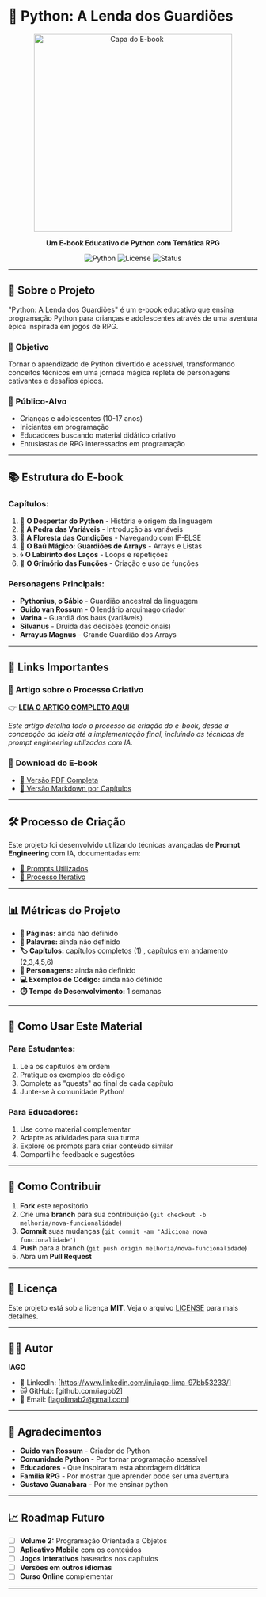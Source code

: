 # 🐍 Python: A Lenda dos Guardiões

<div align="center">
  <img src="assets/images/capa.png" alt="Capa do E-book" width="400"/>
  
  **Um E-book Educativo de Python com Temática RPG**
  
  ![Python](https://img.shields.io/badge/Python-3.12+-blue.svg)
  ![License](https://img.shields.io/badge/License-MIT-green.svg)
  ![Status](https://img.shields.io/badge/Status-Concluído-success.svg)
</div>

---

## 📖 **Sobre o Projeto**

"Python: A Lenda dos Guardiões" é um e-book educativo que ensina programação Python para crianças e adolescentes através de uma aventura épica inspirada em jogos de RPG.

### 🎯 **Objetivo**
Tornar o aprendizado de Python divertido e acessível, transformando conceitos técnicos em uma jornada mágica repleta de personagens cativantes e desafios épicos.

### 👥 **Público-Alvo**
- Crianças e adolescentes (10-17 anos)
- Iniciantes em programação
- Educadores buscando material didático criativo
- Entusiastas de RPG interessados em programação

---

## 📚 **Estrutura do E-book**

### **Capítulos:**
1. 🐍 **O Despertar do Python** - História e origem da linguagem
2. 💎 **A Pedra das Variáveis** - Introdução às variáveis
3. 🌲 **A Floresta das Condições** - Navegando com IF-ELSE
4. 🏺 **O Baú Mágico: Guardiões de Arrays** - Arrays e Listas
5. 🌀 **O Labirinto dos Laços** - Loops e repetições
6. 📜 **O Grimório das Funções** - Criação e uso de funções

### **Personagens Principais:**
- **Pythonius, o Sábio** - Guardião ancestral da linguagem
- **Guido van Rossum** - O lendário arquimago criador
- **Varina** - Guardiã dos baús (variáveis)
- **Silvanus** - Druida das decisões (condicionais)
- **Arrayus Magnus** - Grande Guardião dos Arrays

---

## 🔗 **Links Importantes**

### 📄 **Artigo sobre o Processo Criativo**
👉 **[LEIA O ARTIGO COMPLETO AQUI](docs/artigo-processo-criativo.md)**

*Este artigo detalha todo o processo de criação do e-book, desde a concepção da ideia até a implementação final, incluindo as técnicas de prompt engineering utilizadas com IA.*

### 📖 **Download do E-book**
- [📘 Versão PDF Completa](ebook/ebook-completo.pdf)
- [📝 Versão Markdown por Capítulos](ebook/)

---

## 🛠️ **Processo de Criação**

Este projeto foi desenvolvido utilizando técnicas avançadas de **Prompt Engineering** com IA, documentadas em:

- [📝 Prompts Utilizados](prompts/)
- [🔄 Processo Iterativo](docs/artigo-processo-criativo.md)

---

## 📊 **Métricas do Projeto**

- **📄 Páginas:** ainda não definido 
- **📝 Palavras:** ainda não definido 
- **🏷️ Capítulos:**  capítulos completos  (1) , capítulos em andamento (2,3,4,5,6)
- **👥 Personagens:** ainda não definido 
- **💻 Exemplos de Código:** ainda não definido 
- **⏱️ Tempo de Desenvolvimento:** 1 semanas

---

## 🎯 **Como Usar Este Material**

### **Para Estudantes:**
1. Leia os capítulos em ordem
2. Pratique os exemplos de código
3. Complete as "quests" ao final de cada capítulo
4. Junte-se à comunidade Python!

### **Para Educadores:**
1. Use como material complementar
2. Adapte as atividades para sua turma
3. Explore os prompts para criar conteúdo similar
4. Compartilhe feedback e sugestões

---

## 🤝 **Como Contribuir**

1. **Fork** este repositório
2. Crie uma **branch** para sua contribuição (`git checkout -b melhoria/nova-funcionalidade`)
3. **Commit** suas mudanças (`git commit -am 'Adiciona nova funcionalidade'`)
4. **Push** para a branch (`git push origin melhoria/nova-funcionalidade`)
5. Abra um **Pull Request**

---

## 📜 **Licença**

Este projeto está sob a licença **MIT**. Veja o arquivo [LICENSE](LICENSE) para mais detalhes.

---

## 👨‍💻 **Autor**

**IAGO**
- 💼 LinkedIn: [https://www.linkedin.com/in/iago-lima-97bb53233/]
- 🐱 GitHub: [github.com/iagob2]
- 📧 Email: [iagolimab2@gmail.com]

---

## 🙏 **Agradecimentos**

- **Guido van Rossum** - Criador do Python
- **Comunidade Python** - Por tornar programação acessível
- **Educadores** - Que inspiraram esta abordagem didática
- **Família RPG** - Por mostrar que aprender pode ser uma aventura
- **Gustavo Guanabara** - Por me ensinar python


---

## 📈 **Roadmap Futuro**

- [ ] **Volume 2:** Programação Orientada a Objetos
- [ ] **Aplicativo Mobile** com os conteúdos
- [ ] **Jogos Interativos** baseados nos capítulos
- [ ] **Versões em outros idiomas**
- [ ] **Curso Online** complementar

---

